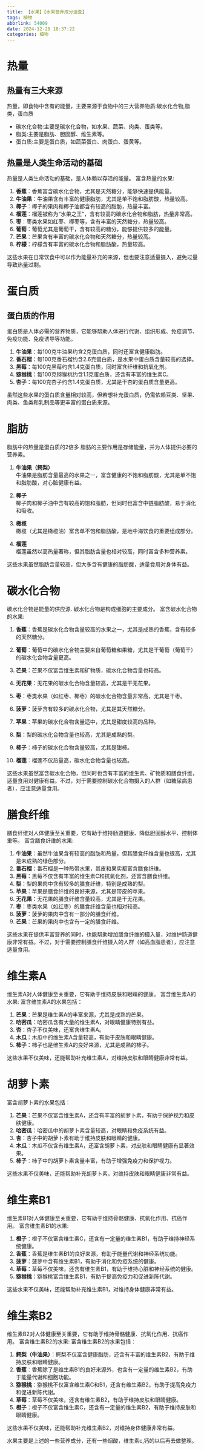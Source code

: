 ```yaml
---
title: 【水果】【水果营养成分速查】
tags: 植物
abbrlink: 54009
date: 2024-12-29 18:37:22
categories: 植物
---
```

# 热量
## 热量有三大来源
  热量，即食物中含有的能量，主要来源于食物中的三大营养物质:碳水化合物,脂类，蛋白质
  - 碳水化合物:主要是碳水化合物，如水果、蔬菜、肉类、蛋类等。
  - 脂类:主要是脂肪、胆固醇、维生素等。
  - 蛋白质:主要是蛋白质，如蔬菜蛋白、肉蛋白、蛋黄等。
## 热量是人类生命活动的基础
  热量是人类生命活动的基础，是人体赖以存活的能量。
  富含热量的水果:
  
1. **香蕉**：香蕉富含碳水化合物，尤其是天然糖分，能够快速提供能量。
2. **牛油果**：牛油果含有丰富的健康脂肪，尤其是单不饱和脂肪酸，热量较高。
3. **椰子**：椰子的果肉和椰子油都含有较高的脂肪，热量丰富。
4. **榴莲**：榴莲被称为“水果之王”，含有较高的碳水化合物和脂肪，热量非常高。
5. **枣**：枣类水果如红枣、椰枣等，含有丰富的天然糖分，热量较高。
6. **葡萄**：葡萄尤其是葡萄干，含有较高的糖分，能够提供较多的能量。
7. **芒果**：芒果含有丰富的碳水化合物和天然糖分，热量较高。
8. **柠檬**：柠檬含有丰富的碳水化合物和脂肪酸，热量较高。

这些水果在日常饮食中可以作为能量补充的来源，但也要注意适量摄入，避免过量导致热量过剩。

# 蛋白质
## 蛋白质的作用
蛋白质是人体必需的营养物质，它能够帮助人体进行代谢、组织形成、免疫调节、免疫功能、免疫诱导等功能。
1. **牛油果**：每100克牛油果约含2克蛋白质，同时还富含健康脂肪。
2. **番石榴**：每100克番石榴约含2.6克蛋白质，是水果中蛋白质含量较高的选择。
3. **黑莓**：每100克黑莓约含1.4克蛋白质，同时富含纤维和抗氧化剂。
4. **猕猴桃**：每100克猕猴桃约含1.1克蛋白质，还含有丰富的维生素C。
5. **杏子**：每100克杏子约含1.4克蛋白质，尤其是干杏的蛋白质含量更高。

虽然这些水果的蛋白质含量相对较高，但若想补充蛋白质，仍需依赖豆类、坚果、肉类、鱼类和乳制品等更丰富的蛋白质来源。

# 脂肪
脂肪中的热量是蛋白质的2倍多
脂肪的主要作用是存储能量，并为人体提供必要的营养素。
1. **牛油果（鳄梨）**  
   牛油果是脂肪含量最高的水果之一，富含健康的不饱和脂肪酸，尤其是单不饱和脂肪酸，对心脏健康有益。

2. **椰子**  
   椰子肉和椰子油中含有较高的饱和脂肪，但同时也富含中链脂肪酸，易于消化和吸收。

3. **橄榄**  
   橄榄（尤其是橄榄油）富含单不饱和脂肪酸，是地中海饮食的重要组成部分。

4. **榴莲**  
   榴莲虽然以高热量著称，但其脂肪含量也相对较高，同时富含多种营养素。

这些水果虽然脂肪含量较高，但大多含有健康的脂肪酸，适量食用对身体有益。
# 碳水化合物
碳水化合物是能量的供应源.
碳水化合物是构成细胞的主要成分。
富含碳水化合物的水果:
1. **香蕉**：香蕉是碳水化合物含量较高的水果之一，尤其是成熟的香蕉，含有较多的天然糖分。

2. **葡萄**：葡萄中的碳水化合物主要来自葡萄糖和果糖，尤其是干葡萄（葡萄干）的碳水化合物含量更高。

3. **芒果**：芒果不仅富含维生素和矿物质，碳水化合物含量也较高。

4. **无花果**：无花果的碳水化合物含量较高，尤其是干无花果。

5. **枣**：枣类水果（如红枣、椰枣）的碳水化合物含量非常高，尤其是干枣。

6. **菠萝**：菠萝含有较多的碳水化合物，尤其是其天然糖分。

7. **苹果**：苹果的碳水化合物含量适中，尤其是甜度较高的品种。

8. **梨**：梨的碳水化合物含量也较高，尤其是成熟的梨。

9. **柿子**：柿子的碳水化合物含量较高，尤其是甜柿。

10. **榴莲**：榴莲不仅热量高，碳水化合物含量也较高。

这些水果虽然富含碳水化合物，但同时也含有丰富的维生素、矿物质和膳食纤维，适量食用对健康有益。不过，对于需要控制碳水化合物摄入的人群（如糖尿病患者），应注意适量食用。

# 膳食纤维
膳食纤维对人体健康至关重要，它有助于维持肠道健康、降低胆固醇水平、控制体重等。
富含膳食纤维的水果:
1. **牛油果**：虽然牛油果含有较高的脂肪和热量，但其膳食纤维含量也很高，尤其是未成熟的绿色部分。
2. **番石榴**：番石榴是一种热带水果，其皮和果实都富含膳食纤维。
3. **黑莓**：黑莓不仅含有丰富的维生素C和抗氧化剂，还富含膳食纤维。
4. **梨**：梨的果肉中含有较多的膳食纤维，特别是成熟的梨。
5. **苹果**：苹果是膳食纤维的良好来源，尤其是带皮的苹果。
6. **无花果**：无花果的膳食纤维含量较高，尤其是干无花果。
7. **枣**：枣类水果（如红枣）的膳食纤维含量也相对较高。
8. **菠萝**：菠萝的果肉中含有一部分的膳食纤维。
9. **芒果**：芒果的果肉中也含有一定的膳食纤维。

这些水果在提供丰富营养的同时，也能帮助增加膳食纤维的摄入量，对维护肠道健康非常有益。不过，对于需要控制膳食纤维摄入的人群（如高血脂患者），应注意适量食用。

# 维生素A
维生素A对人体健康至关重要，它有助于维持皮肤和眼睛的健康。
富含维生素A的水果:
富含维生素A的水果包括：

1. **芒果**：芒果是维生素A的丰富来源，尤其是成熟的芒果。
2. **哈密瓜**：哈密瓜含有大量的维生素A，对眼睛健康特别有益。
3. **杏**：杏子不仅美味，还富含维生素A。
4. **木瓜**：木瓜中的维生素A含量较高，有助于皮肤和眼睛健康。
5. **柿子**：柿子也是维生素A的良好来源，尤其是成熟的柿子。

这些水果不仅美味，还能帮助补充维生素A，对维持皮肤和眼睛健康非常有益。

# 胡萝卜素
富含胡萝卜素的水果包括：

1. **芒果**：芒果不仅富含维生素A，还含有丰富的胡萝卜素，有助于保护视力和皮肤健康。
2. **哈密瓜**：哈密瓜中的胡萝卜素含量较高，对眼睛和免疫系统有益。
3. **杏**：杏子中的胡萝卜素有助于维持皮肤和眼睛的健康。
4. **木瓜**：木瓜不仅含有维生素A，还富含胡萝卜素，对皮肤和眼睛健康有显著效果。
5. **柿子**：柿子中的胡萝卜素含量丰富，有助于增强免疫力和保护视力。

这些水果不仅美味，还能帮助补充胡萝卜素，对维持皮肤和眼睛健康非常有益。

# 维生素B1
维生素B1对人体健康至关重要，它有助于维持骨骼健康、抗氧化作用、抗癌作用。
富含维生素B1的水果:

1. **橙子**：橙子不仅富含维生素C，还含有一定量的维生素B1，有助于维持神经系统健康。
2. **香蕉**：香蕉是维生素B1的良好来源，有助于能量代谢和神经系统功能。
3. **菠萝**：菠萝中含有维生素B1，有助于消化和免疫系统的健康。
4. **草莓**：草莓不仅美味，还含有维生素B1，有助于维持心脏和神经系统的健康。
5. **猕猴桃**：猕猴桃富含维生素B1，有助于提高免疫力和促进新陈代谢。

这些水果不仅美味，还能帮助补充维生素B1，对维持身体健康非常有益。

# 维生素B2  
 维生素B2对人体健康至关重要，它有助于维持骨骼健康、抗氧化作用、抗癌作用。
 富含维生素B2的水果:
 富含维生素B2的水果包括：

1. **鳄梨（牛油果）**：鳄梨不仅富含健康脂肪，还含有丰富的维生素B2，有助于维持皮肤和眼睛健康。
2. **香蕉**：香蕉除了是维生素B1的良好来源外，也含有一定量的维生素B2，有助于能量代谢和细胞功能。
3. **猕猴桃**：猕猴桃不仅富含维生素C和B1，还含有维生素B2，有助于提高免疫力和促进新陈代谢。
4. **草莓**：草莓不仅美味，还含有维生素B2，有助于维持皮肤和眼睛健康。
5. **橙子**：橙子不仅富含维生素C，还含有一定量的维生素B2，有助于维持皮肤和眼睛健康。

这些水果不仅美味，还能帮助补充维生素B2，对维持身体健康非常有益。

水果主要是上述的一些营养成分，还有一些烟酸，维生素c,钙的以后再去做整理。